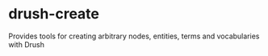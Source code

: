 # drush-create
Provides tools for creating arbitrary nodes, entities, terms and vocabularies with Drush
